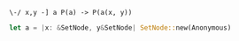 
```
\-/ x,y -] a P(a) -> P(a(x, y))
```

```rust
let a = |x: &SetNode, y&SetNode| SetNode::new(Anonymous)
```
